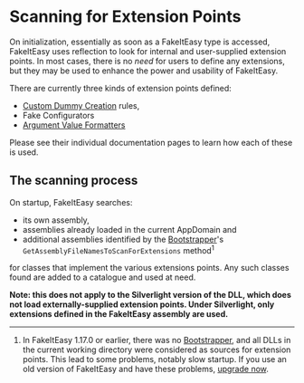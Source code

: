 # Scanning for Extension Points

On initialization, essentially as soon as a FakeItEasy type is
accessed, FakeItEasy uses reflection to look for internal and
user-supplied extension points. In most cases, there is no _need_ for
users to define any extensions, but they may be used to enhance the
power and usability of FakeItEasy.

There are currently three kinds of extension points defined:

* [Custom Dummy Creation](custom-dummy-creation.md) rules,
* Fake Configurators
* [Argument Value Formatters](formatting-argument-values.md)

Please see their individual documentation pages to learn how each of these is used.

## The scanning process

On startup, FakeItEasy searches:
* its own assembly,
* assemblies already loaded in the current AppDomain and
* additional assemblies identified by the [Bootstrapper](bootstrapper.md)'s
  `GetAssemblyFileNamesToScanForExtensions` method<sup>1</sup>
  
for classes that implement the various extensions points.
Any such classes found are added to a catalogue and used at need.

**Note: this does not apply to the Silverlight version of the DLL,
  which does not load externally-supplied extension points. Under
  Silverlight, only extensions defined in the FakeItEasy assembly are
  used.**

----
1. In FakeItEasy 1.17.0 or earlier, there was no
  [Bootstrapper](bootstrapper.md), and all DLLs in the current working
  directory were considered as sources for extension points. This lead
  to some problems, notably slow startup. If you use an old version of
  FakeItEasy and have these problems,
  [upgrade now](https://nuget.org/packages/FakeItEasy/).
  
